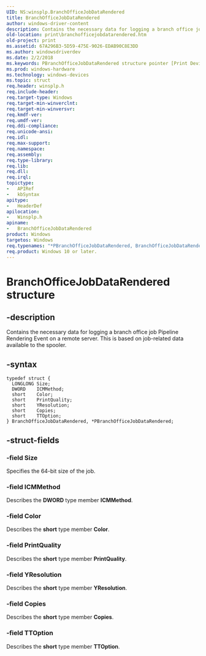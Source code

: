 ```yaml
---
UID: NS:winsplp.BranchOfficeJobDataRendered
title: BranchOfficeJobDataRendered
author: windows-driver-content
description: Contains the necessary data for logging a branch office job Pipeline Rendering Event on a remote server. This is based on job-related data available to the spooler.
old-location: print\branchofficejobdatarendered.htm
old-project: print
ms.assetid: 67A296B3-5D59-475E-9026-EDAB90C8E3DD
ms.author: windowsdriverdev
ms.date: 2/2/2018
ms.keywords: PBranchOfficeJobDataRendered structure pointer [Print Devices], *PBranchOfficeJobDataRendered, winsplp/BranchOfficeJobDataRendered, winsplp/PBranchOfficeJobDataRendered, BranchOfficeJobDataRendered structure [Print Devices], print.branchofficejobdatarendered, PBranchOfficeJobDataRendered, BranchOfficeJobDataRendered
ms.prod: windows-hardware
ms.technology: windows-devices
ms.topic: struct
req.header: winsplp.h
req.include-header: 
req.target-type: Windows
req.target-min-winverclnt: 
req.target-min-winversvr: 
req.kmdf-ver: 
req.umdf-ver: 
req.ddi-compliance: 
req.unicode-ansi: 
req.idl: 
req.max-support: 
req.namespace: 
req.assembly: 
req.type-library: 
req.lib: 
req.dll: 
req.irql: 
topictype:
-	APIRef
-	kbSyntax
apitype:
-	HeaderDef
apilocation:
-	Winsplp.h
apiname:
-	BranchOfficeJobDataRendered
product: Windows
targetos: Windows
req.typenames: "*PBranchOfficeJobDataRendered, BranchOfficeJobDataRendered"
req.product: Windows 10 or later.
---
```


# BranchOfficeJobDataRendered structure


## -description


Contains the necessary data for logging a branch office job Pipeline Rendering Event on a remote server. This is based on job-related data available to the spooler.


## -syntax


````
typedef struct {
  LONGLONG Size;
  DWORD    ICMMethod;
  short    Color;
  short    PrintQuality;
  short    YResolution;
  short    Copies;
  short    TTOption;
} BranchOfficeJobDataRendered, *PBranchOfficeJobDataRendered;
````


## -struct-fields




### -field Size

Specifies the 64-bit size of the job.


### -field ICMMethod

Describes the <b>DWORD</b> type member <b>ICMMethod</b>.


### -field Color

Describes the <b>short</b> type member <b>Color</b>.


### -field PrintQuality

Describes the <b>short</b> type member <b>PrintQuality</b>.


### -field YResolution

Describes the <b>short</b> type member <b>YResolution</b>.


### -field Copies

Describes the <b>short</b> type member <b>Copies</b>.


### -field TTOption

Describes the <b>short</b> type member <b>TTOption</b>.

